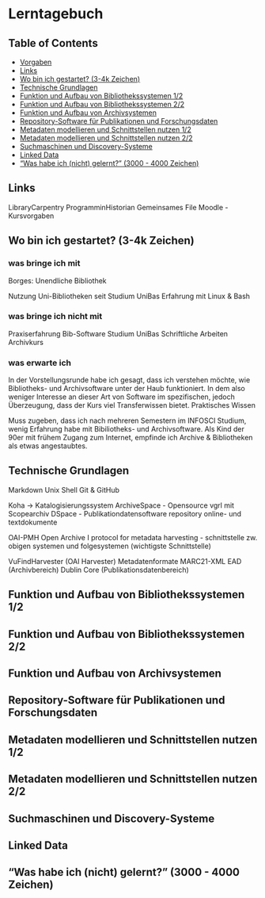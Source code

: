 # Lerntagebuch


## Table of Contents
- [Vorgaben](#1)
- [Links](#2)
- [Wo bin ich gestartet? (3-4k Zeichen)](#3)
- [Technische Grundlagen](#4)
- [Funktion und Aufbau von Bibliothekssystemen 1/2](#5)
- [Funktion und Aufbau von Bibliothekssystemen 2/2](#6)
- [Funktion und Aufbau von Archivsystemen](#7)
- [Repository-Software für Publikationen und Forschungsdaten](#8)
- [Metadaten modellieren und Schnittstellen nutzen 1/2](#9)
- [Metadaten modellieren und Schnittstellen nutzen 2/2](#10)
- [Suchmaschinen und Discovery-Systeme](#11)
- [Linked Data](#12)
- [“Was habe ich (nicht) gelernt?” (3000 - 4000 Zeichen)](#13)

<a name="2"/>

## Links
LibraryCarpentry
ProgramminHistorian
Gemeinsames File
Moodle - Kursvorgaben

<a name="3"/>

## Wo bin ich gestartet? (3-4k Zeichen)
### was bringe ich mit
Borges: Unendliche Bibliothek

Nutzung Uni-Bibliotheken seit Studium UniBas
Erfahrung mit Linux & Bash	

### was bringe ich nicht mit
Praxiserfahrung Bib-Software
Studium UniBas
Schriftliche Arbeiten
Archivkurs



### was erwarte ich
In der Vorstellungsrunde habe ich gesagt, dass ich verstehen möchte, wie Bibliotheks- und Archivsoftware unter der Haub funktioniert. 
In dem also weniger Interesse an dieser Art von Software im spezifischen, jedoch Überzeugung, dass der Kurs viel Transferwissen bietet.
Praktisches Wissen

Muss zugeben, dass ich nach mehreren Semestern im INFOSCI Studium, wenig Erfahrung habe mit Bibiliotheks- und Archivsoftware. Als Kind der 90er mit frühem Zugang zum Internet, empfinde ich Archive & Bibliotheken als etwas angestaubtes. 

<a name="4"/>

## Technische Grundlagen
Markdown
Unix Shell
Git & GitHub

Koha -> Katalogisierungssystem
ArchiveSpace - Opensource vgrl mit Scopearchiv
DSpace - Publikationdatensoftware repository online- und textdokumente

OAI-PMH Open Archive I protocol for metadata harvesting  - schnittstelle zw. obigen systemen und folgesystemen (wichtigste Schnittstelle)

VuFindHarvester (OAI Harvester)
Metadatenformate
MARC21-XML 
EAD (Archivbereich)
Dublin Core (Publikationsdatenbereich)


<a name="5"/>

## Funktion und Aufbau von Bibliothekssystemen 1/2

<a name="6"/>

## Funktion und Aufbau von Bibliothekssystemen 2/2

<a name="7"/>

## Funktion und Aufbau von Archivsystemen

<a name="8"/>

## Repository-Software für Publikationen und Forschungsdaten

<a name="9"/>

## Metadaten modellieren und Schnittstellen nutzen 1/2

<a name="10"/>

## Metadaten modellieren und Schnittstellen nutzen 2/2

<a name="11"/>

## Suchmaschinen und Discovery-Systeme

<a name="12"/>

## Linked Data

<a name="13"/>

## “Was habe ich (nicht) gelernt?” (3000 - 4000 Zeichen)








